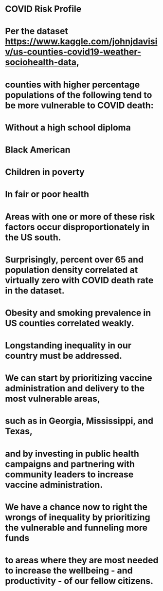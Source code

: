 # COVID Risk Profile
# Per the dataset https://www.kaggle.com/johnjdavisiv/us-counties-covid19-weather-sociohealth-data,
# counties with higher percentage populations of the following tend to be more vulnerable to COVID death:
#   Without a high school diploma
#   Black American
#   Children in poverty
#   In fair or poor health 

# Areas with one or more of these risk factors occur disproportionately in the US south.

# Surprisingly, percent over 65 and population density correlated at virtually zero with COVID death rate in the dataset.
# Obesity and smoking prevalence in US counties correlated weakly.

# Longstanding inequality in our country must be addressed.
# We can start by prioritizing vaccine administration and delivery to the most vulnerable areas,
# such as in Georgia, Mississippi, and Texas,
# and by investing in public health campaigns and partnering with community leaders to increase vaccine administration.
# We have a chance now to right the wrongs of inequality by prioritizing the vulnerable and funneling more funds
# to areas where they are most needed to increase the wellbeing - and productivity - of our fellow citizens.
